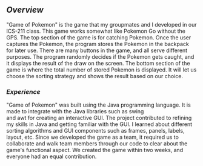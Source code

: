 


## _Overview_
"Game of Pokemon" is the game that my groupmates and I developed in our ICS-211 class. This game works somewhat like Pokemon Go without the GPS. The top section of the game is for catching Pokemon. Once the user captures the Pokemon, the program stores the Pokemon in the backpack for later use.  There are many buttons in the game, and all serve different purposes. The program randomly decides if the Pokemon gets caught, and it displays the result of the draw on the screen. The bottom section of the game is where the total number of stored Pokemon is displayed. It will let us choose the sorting strategy and shows the result based on our choice.

 
### _Experience_
"Game of Pokemon" was built using the Java programming language. It is made to integrate with the Java libraries such as swing    
and awt for creating an interactive GUI. The project contributed to refining my skills in Java and getting familiar with the GUI. I learned about different sorting algorithms and GUI components such as frames, panels, labels, layout, etc.  Since we developed the game as a team, it required us to collaborate and walk team members through our code to clear about the game's functional aspect. We created the game within two weeks, and everyone had an equal contribution. 